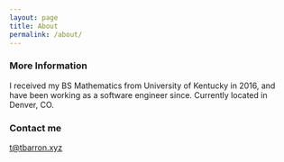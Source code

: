 ```yaml
---
layout: page
title: About
permalink: /about/
---
```


<!-- Some information about you! -->

### More Information

I received my BS Mathematics from University of Kentucky in 2016, and have been working as a software engineer since. Currently located in Denver, CO.

### Contact me

[t@tbarron.xyz](mailto:t@tbarron.xyz)